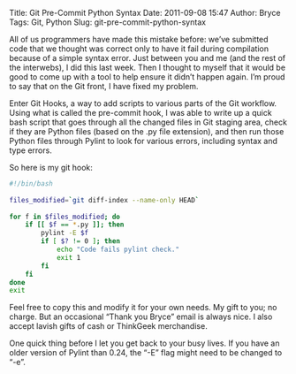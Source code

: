 Title: Git Pre-Commit Python Syntax
Date: 2011-09-08 15:47
Author: Bryce
Tags: Git, Python
Slug: git-pre-commit-python-syntax

All of us programmers have made this mistake before: we’ve submitted
code that we thought was correct only to have it fail during compilation
because of a simple syntax error. Just between you and me (and the rest
of the interwebs), I did this last week. Then I thought to myself that
it would be good to come up with a tool to help ensure it didn’t happen
again. I’m proud to say that on the Git front, I have fixed my problem.

Enter Git Hooks, a way to add scripts to various parts of the Git
workflow. Using what is called the pre-commit hook, I was able to write
up a quick bash script that goes through all the changed files in Git
staging area, check if they are Python files (based on the .py file
extension), and then run those Python files through Pylint to look for
various errors, including syntax and type errors.

So here is my git hook:

```bash
#!/bin/bash
 
files_modified=`git diff-index --name-only HEAD`
 
for f in $files_modified; do
    if [[ $f == *.py ]]; then
        pylint -E $f 
        if [ $? != 0 ]; then
            echo "Code fails pylint check."
            exit 1
        fi
    fi
done 
exit
```

Feel free to copy this and modify it for your own needs. My gift to you;
no charge. But an occasional “Thank you Bryce” email is always nice. I
also accept lavish gifts of cash or ThinkGeek merchandise.

One quick thing before I let you get back to your busy lives. If you
have an older version of Pylint than 0.24, the “-E” flag might need to
be changed to “-e”.
